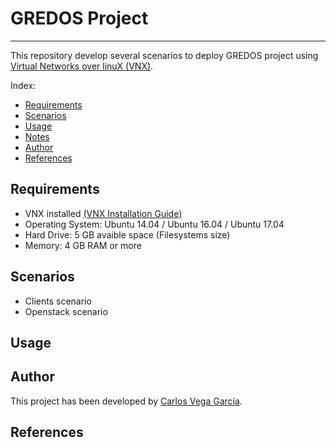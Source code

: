 # GREDOS Project
***

This repository develop several scenarios to deploy GREDOS project using [Virtual Networks over linuX (VNX)](http://www.dit.upm.es/~vnx/).

Index:
- [Requirements](https://github.com/carlosv5/GREDOS#requirements)
- [Scenarios](https://github.com/carlosv5/GREDOS#scenarios)
- [Usage](https://github.com/carlosv5/GREDOS#usage)
- [Notes](https://github.com/carlosv5/GREDOS#notes)
- [Author](https://github.com/carlosv5/GREDOS#author)
- [References](https://github.com/carlosv5/GREDOS#references)



## Requirements

 - VNX installed [(VNX Installation Guide)](http://web.dit.upm.es/vnxwiki/index.php/Vnx-install)
 - Operating System: Ubuntu 14.04 / Ubuntu 16.04 / Ubuntu 17.04
 - Hard Drive: 5 GB avaible space (Filesystems size)
 - Memory: 4 GB RAM or more
 
 ## Scenarios
 
 - Clients scenario
 - Openstack scenario

 ## Usage

## Author

This project has been developed by [Carlos Vega García](https://es.linkedin.com/in/carlos-vega-garc%C3%ADa-449795150).

## References
